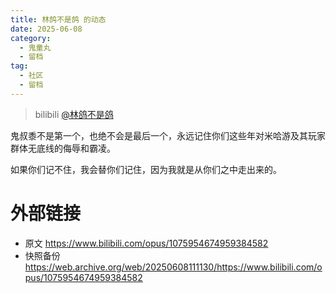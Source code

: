 ```yaml
---
title: 林鸽不是鸽 的动态
date: 2025-06-08
category:
  - 鬼童丸
  - 留档
tag:
  - 社区
  - 留档
---
```


> bilibili [@林鸽不是鸽](https://space.bilibili.com/3546597658987119)

鬼叔黍不是第一个，也绝不会是最后一个，永远记住你们这些年对米哈游及其玩家群体无底线的侮辱和霸凌。

如果你们记不住，我会替你们记住，因为我就是从你们之中走出来的。

# 外部链接
- 原文 https://www.bilibili.com/opus/1075954674959384582
- 快照备份 https://web.archive.org/web/20250608111130/https://www.bilibili.com/opus/1075954674959384582
